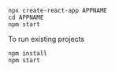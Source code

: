 ```
npx create-react-app APPNAME
cd APPNAME
npm start
```

To run existing projects

```
npm install
npm start
```